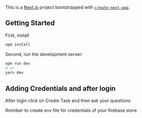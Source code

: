 This is a [Next.js](https://nextjs.org/) project bootstrapped with [`create-next-app`](https://github.com/vercel/next.js/tree/canary/packages/create-next-app).

## Getting Started
First, install 
```bash
npm install

```
Second, run the development server:

```bash
npm run dev
# or
yarn dev
```

## Adding Credentials and after login

After login click on Create Task and then ask your questions 

Rrember to create env file for credentials of your firebase store
